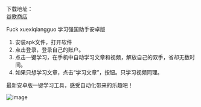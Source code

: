 下载地址：<br>
<a href="https://play.google.com/store/apps/details?id=cn.mkblog.www.mkbrowser"> 谷歌商店 </a>


Fuck xuexiqiangguo 学习强国助手安卓版
1. 安装apk文件，打开软件
2. 点击登录，登录自己的账户。
3. 点击一键学习，在手机中自动学习文章和视频，解放自己的双手，省却无数时间。
4. 如果只想学习文章，点击“学习文章”，按钮。只学习视频同理。

最新安卓版一键学习工具，感受自动化带来的乐趣吧！


![image](https://github.com/numberone0001/Fuck-xuexiqiangguo-android/blob/master/images/xxqg.jpg)
